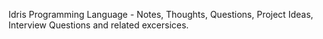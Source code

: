 Idris Programming Language - Notes, Thoughts, Questions, Project Ideas, Interview Questions and related excersices. 
